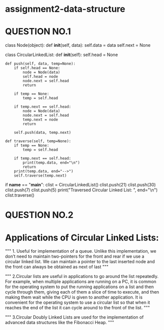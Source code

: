 # assignment2-data-structure
# QUESTION NO.1

class Node(object):
    def __init__(self, data):
        self.data = data
        self.next = None


class CircularLinkedList:
    def __init__(self):
        self.head = None

    def push(self, data, temp=None):
        if self.head == None:
            node = Node(data)
            self.head = node
            node.next = self.head
            return

        if temp == None:
            temp = self.head

        if temp.next == self.head:
            node = Node(data)
            node.next = self.head
            temp.next = node
            return

        self.push(data, temp.next)

    def traverse(self, temp=None):
        if temp == None:
            temp = self.head

        if temp.next == self.head:
            print(temp.data, end="\n")
            return
        print(temp.data, end="-->")
        self.traverse(temp.next)


if __name__ == "__main__":
    clist = CircularLinkedList()
    clist.push(21)
    clist.push(30)
    clist.push(7)
    clist.push(5)
    print("Traversed Circular Linked List: ", end="\n")
    clist.traverse()

# QUESTION NO.2

# Applications of Circular Linked Lists:

""" 
      1. Useful for implementation of a queue. Unlike this implementation,
      we don’t need to maintain two-pointers for the front and rear if we use a circular linked list.
      We can maintain a pointer to the last inserted node and the front can always be obtained as next of last 
"""

""" 
      2.Circular lists are useful in applications to go around the list repeatedly. 
      For example, when multiple applications are running on a PC, 
      it is common for the operating system to put the running applications on a list and then cycle through them, 
      giving each of them a slice of time to execute, and then making them wait while the CPU is given to another application. 
      It is convenient for the operating system to use a circular list so that when it reaches the end of the list it can
      cycle around to the front of the list.
"""

"""
     3.Circular Doubly Linked Lists are used for the implementation of advanced data structures like the Fibonacci Heap.
"""

